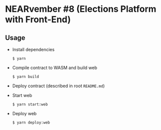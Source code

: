 # NEARvember #8 (Elections Platform with Front-End)

## Usage

* Install dependencies
  ```shell
  $ yarn
  ```

* Compile contract to WASM and build web
  ```shell
  $ yarn build
  ```

* Deploy contract (described in root `README.md`)

* Start web
  ```shell
  $ yarn start:web
  ```

* Deploy web
  ```shell
  $ yarn deploy:web
  ```
